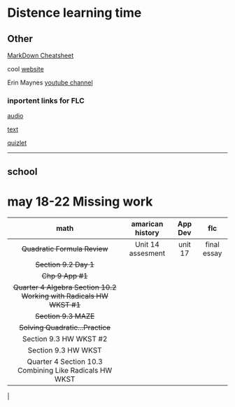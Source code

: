 # Distence learning time
## Other
[MarkDown Cheatsheet](https://github.com/adam-p/markdown-here/wiki/Markdown-Cheatsheet "On Github")

cool [website](https://www.windows93.net "windows93")

Erin Maynes [youtube channel](https://www.youtube.com/channel/UCkH9EgsUJJhHA4SB_eg1g4g "youtube channel")

### inportent links for FLC
[audio](https://shakespeare.folger.edu/listen/romeo-and-juliet/ "audio")

[text](https://www.folgerdigitaltexts.org/html/Rom.html#line-1.1.0 "book")

[quizlet](https://quizlet.com/_6emoag?x=1jqt&i=13lg3c "quizlet")

***

## school

# may 18-22 Missing work
|math|amarican history|App Dev|flc|
|:-:|:-:|:-:|:-:|
|~~Quadratic Formula Review~~|Unit 14 assesment|unit 17|final essay|
|~~Section 9.2 Day 1~~|
|~~Chp 9 App #1~~|
|~~Quarter 4 Algebra Section 10.2 Working with Radicals HW WKST #1~~|
|~~Section 9.3 MAZE~~|
|~~Solving Quadratic...Practice~~|
|Section 9.3 HW WKST #2|
|Section 9.3 HW WKST|
|Quarter 4 Section 10.3 Combining Like Radicals HW WKST|
|

<!--

### copy
1. Band
2. Physical Science
3. American History
4. App Dev
5. FLC
6. Math
---

-->
